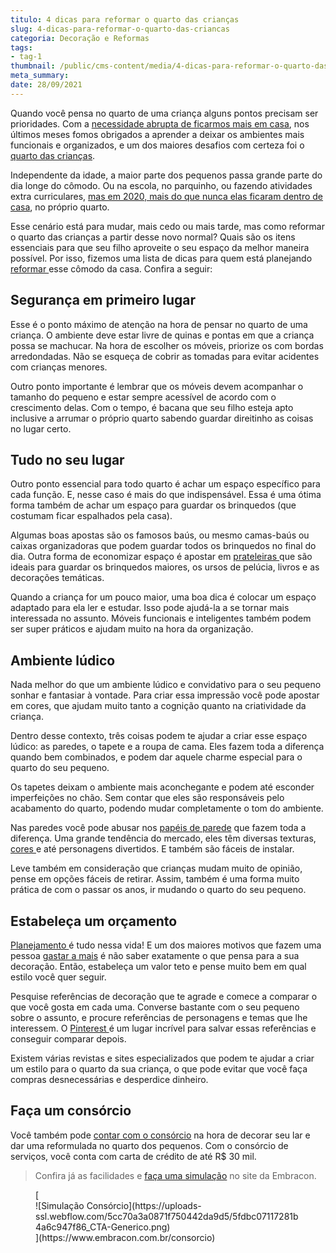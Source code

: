 ```yaml
---
titulo: 4 dicas para reformar o quarto das crianças
slug: 4-dicas-para-reformar-o-quarto-das-criancas
categoria: Decoração e Reformas
tags:
- tag-1
thumbnail: /public/cms-content/media/4-dicas-para-reformar-o-quarto-das-criancas.jpg
meta_summary: 
date: 28/09/2021
---
```

Quando você pensa no quarto de uma criança alguns pontos precisam ser prioridades. Com a [necessidade abrupta de ficarmos mais em casa](https://www.embracon.com.br/blog/habitos-de-consumo-antes-durante-e-pos-pandemia), nos últimos meses fomos obrigados a aprender a deixar os ambientes mais funcionais e organizados, e um dos maiores desafios com certeza foi o [quarto das crianças](https://www.embracon.com.br/blog/saiba-o-que-e-tendencia-em-decoracao-de-quarto-de-crianca).

Independente da idade, a maior parte dos pequenos passa grande parte do dia longe do cômodo. Ou na escola, no parquinho, ou fazendo atividades extra curriculares, [mas em 2020, mais do que nunca elas ficaram dentro de casa](https://www.embracon.com.br/blog/35-coisas-para-fazer-quando-a-pandemia-passar), no próprio quarto.

Esse cenário está para mudar, mais cedo ou mais tarde, mas como reformar o quarto das crianças a partir desse novo normal? Quais são os itens essenciais para que seu filho aproveite o seu espaço da melhor maneira possível. Por isso, fizemos uma lista de dicas para quem está planejando [reformar ](https://www.embracon.com.br/blog/quer-reformar-sua-casa-nos-temos-5-dicas-para-voce-se-inspirar)esse cômodo da casa. Confira a seguir:

Segurança em primeiro lugar
---------------------------

Esse é o ponto máximo de atenção na hora de pensar no quarto de uma criança. O ambiente deve estar livre de quinas e pontas em que a criança possa se machucar. Na hora de escolher os móveis, priorize os com bordas arredondadas. Não se esqueça de cobrir as tomadas para evitar acidentes com crianças menores.

Outro ponto importante é lembrar que os móveis devem acompanhar o tamanho do pequeno e estar sempre acessível de acordo com o crescimento delas. Com o tempo, é bacana que seu filho esteja apto inclusive a arrumar o próprio quarto sabendo guardar direitinho as coisas no lugar certo.

Tudo no seu lugar
-----------------

Outro ponto essencial para todo quarto é achar um espaço específico para cada função. E, nesse caso é mais do que indispensável. Essa é uma ótima forma também de achar um espaço para guardar os brinquedos (que costumam ficar espalhados pela casa).

Algumas boas apostas são os famosos baús, ou mesmo camas-baús ou caixas organizadoras que podem guardar todos os brinquedos no final do dia. Outra forma de economizar espaço é apostar em [prateleiras ](https://www.embracon.com.br/blog/como-usar-prateleiras-na-decoracao-da-casa)que são ideais para guardar os brinquedos maiores, os ursos de pelúcia, livros e as decorações temáticas.

Quando a criança for um pouco maior, uma boa dica é colocar um espaço adaptado para ela ler e estudar. Isso pode ajudá-la a se tornar mais interessada no assunto. Móveis funcionais e inteligentes também podem ser super práticos e ajudam muito na hora da organização.

Ambiente lúdico
---------------

Nada melhor do que um ambiente lúdico e convidativo para o seu pequeno sonhar e fantasiar à vontade. Para criar essa impressão você pode apostar em cores, que ajudam muito tanto a cognição quanto na criatividade da criança.

Dentro desse contexto, três coisas podem te ajudar a criar esse espaço lúdico: as paredes, o tapete e a roupa de cama. Eles fazem toda a diferença quando bem combinados, e podem dar aquele charme especial para o quarto do seu pequeno.

Os tapetes deixam o ambiente mais aconchegante e podem até esconder imperfeições no chão. Sem contar que eles são responsáveis pelo acabamento do quarto, podendo mudar completamente o tom do ambiente.

Nas paredes você pode abusar nos [papéis de parede](https://www.embracon.com.br/blog/vale-a-pena-usar-papel-de-parede-na-decoracao) que fazem toda a diferença. Uma grande tendência do mercado, eles têm diversas texturas, [cores ](https://www.embracon.com.br/blog/como-escolher-as-cores-de-tintas-para-os-ambientes-da-casa)e até personagens divertidos. E também são fáceis de instalar.

Leve também em consideração que crianças mudam muito de opinião, pense em opções fáceis de retirar. Assim, também é uma forma muito prática de com o passar os anos, ir mudando o quarto do seu pequeno.

Estabeleça um orçamento
-----------------------

[Planejamento ](https://www.embracon.com.br/blog/como-ensinar-educacao-financeira-aos-filhos)é tudo nessa vida! E um dos maiores motivos que fazem uma pessoa [gastar a mais](https://www.embracon.com.br/blog/financas-da-familia-como-ensinar-os-filhos-a-economizar-dinheiro) é não saber exatamente o que pensa para a sua decoração. Então, estabeleça um valor teto e pense muito bem em qual estilo você quer seguir.

Pesquise referências de decoração que te agrade e comece a comparar o que você gosta em cada uma. Converse bastante com o seu pequeno sobre o assunto, e procure referências de personagens e temas que lhe interessem. O [Pinterest ](https://br.pinterest.com/embraconoficial/)é um lugar incrível para salvar essas referências e conseguir comparar depois.

Existem várias revistas e sites especializados que podem te ajudar a criar um estilo para o quarto da sua criança, o que pode evitar que você faça compras desnecessárias e desperdice dinheiro.

Faça um consórcio 
------------------

Você também pode [contar com o consórcio](https://www.embracon.com.br/consorcio-servicos) na hora de decorar seu lar e dar uma reformulada no quarto dos pequenos. Com o consórcio de serviços, você conta com carta de crédito de até R$ 30 mil.

> Confira já as facilidades e [faça uma simulação](https://www.embracon.com.br/consorcio-servicos) no site da Embracon.

<figure class="w-richtext-figure-type-image w-richtext-align-center">[<div>![Simulação Consórcio](https://uploads-ssl.webflow.com/5cc70a3a0871f750442da9d5/5fdbc07117281b4a6c947f86_CTA-Generico.png)</div>](https://www.embracon.com.br/consorcio)</figure>
